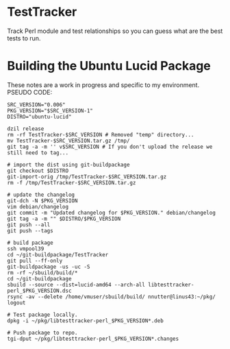TestTracker
===========

Track Perl module and test relationships so you can guess what are the best tests to run.

Building the Ubuntu Lucid Package
=================================

These notes are a work in progress and specific to my environment. PSEUDO CODE:

    SRC_VERSION="0.006"
    PKG_VERSION="$SRC_VERSION-1"
    DISTRO="ubuntu-lucid"

    dzil release
    rm -rf TestTracker-$SRC_VERSION # Removed "temp" directory...
    mv TestTracker-$SRC_VERSION.tar.gz /tmp/
    git tag -a -m '' v$SRC_VERSION # If you don't upload the release we still need to tag...

    # import the dist using git-buildpackage
    git checkout $DISTRO
    git-import-orig /tmp/TestTracker-$SRC_VERSION.tar.gz
    rm -f /tmp/TestTracker-$SRC_VERSION.tar.gz

    # update the changelog
    git-dch -N $PKG_VERSION
    vim debian/changelog
    git commit -m "Updated changelog for $PKG_VERSION." debian/changelog
    git tag -a -m "" $DISTRO/$PKG_VERSION
    git push --all
    git push --tags

    # build package
    ssh vmpool39
    cd ~/git-buildpackage/TestTracker
    git pull --ff-only
    git-buildpackage -us -uc -S
    rm -rf ~/sbuild/build/*
    cd ~/git-buildpackage
    sbuild --source --dist=lucid-amd64 --arch-all libtesttracker-perl_$PKG_VERSION.dsc
    rsync -av --delete /home/vmuser/sbuild/build/ nnutter@linus43:~/pkg/
    logout

    # Test package locally.
    dpkg -i ~/pkg/libtesttracker-perl_$PKG_VERSION*.deb

    # Push package to repo.
    tgi-dput ~/pkg/libtesttracker-perl_$PKG_VERSION*.changes
